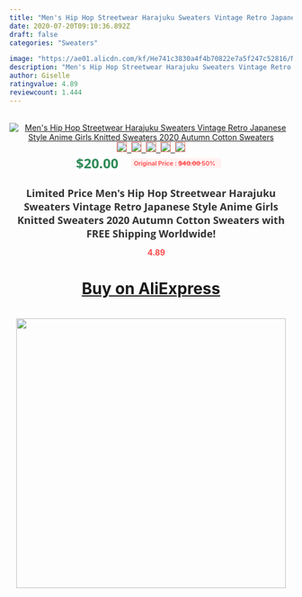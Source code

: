 ```yaml
---
title: "Men's Hip Hop Streetwear Harajuku Sweaters Vintage Retro Japanese Style Anime Girls Knitted Sweaters 2020 Autumn Cotton Sweaters"
date: 2020-07-20T09:10:36.892Z
draft: false
categories: "Sweaters"

image: "https://ae01.alicdn.com/kf/He741c3830a4f4b70822e7a5f247c52816/Men-s-Hip-Hop-Streetwear-Harajuku-Sweaters-Vintage-Retro-Japanese-Style-Anime-Girls-Knitted-Sweaters-2020.jpg"
description: "Men's Hip Hop Streetwear Harajuku Sweaters Vintage Retro Japanese Style Anime Girls Knitted Sweaters 2020 Autumn Cotton Sweaters"
author: Giselle
ratingvalue: 4.89
reviewcount: 1.444
---
```

<br>
<div style="text-align: center;">
<a href="https://s.click.aliexpress.com/e/_9xpWud" target="_blank" rel="nofollow noopener noreferrer"><img alt="Men's Hip Hop Streetwear Harajuku Sweaters Vintage Retro Japanese Style Anime Girls Knitted Sweaters 2020 Autumn Cotton Sweaters" class="magnifier-image" src="https://ae01.alicdn.com/kf/He741c3830a4f4b70822e7a5f247c52816/Men-s-Hip-Hop-Streetwear-Harajuku-Sweaters-Vintage-Retro-Japanese-Style-Anime-Girls-Knitted-Sweaters-2020.jpg_640x640.jpg">
<br>
<img style="border:1px solid salmon" src="https://ae01.alicdn.com/kf/He741c3830a4f4b70822e7a5f247c52816/Men-s-Hip-Hop-Streetwear-Harajuku-Sweaters-Vintage-Retro-Japanese-Style-Anime-Girls-Knitted-Sweaters-2020.jpg_120x120.jpg">&nbsp;&nbsp;<img style="border:1px solid salmon" src="https://ae01.alicdn.com/kf/H184da64159b04830bdac3fd65f696c8cI/Men-s-Hip-Hop-Streetwear-Harajuku-Sweaters-Vintage-Retro-Japanese-Style-Anime-Girls-Knitted-Sweaters-2020.jpg_120x120.jpg">&nbsp;&nbsp;<img style="border:1px solid salmon" src="https://ae01.alicdn.com/kf/H379d6505f51247d8baa7cf43bb21ab8e2/Men-s-Hip-Hop-Streetwear-Harajuku-Sweaters-Vintage-Retro-Japanese-Style-Anime-Girls-Knitted-Sweaters-2020.jpg_120x120.jpg">&nbsp;&nbsp;<img style="border:1px solid salmon" src="https://ae01.alicdn.com/kf/H184fe8b20b41434db7ace6e59a414750b/Men-s-Hip-Hop-Streetwear-Harajuku-Sweaters-Vintage-Retro-Japanese-Style-Anime-Girls-Knitted-Sweaters-2020.jpg_120x120.jpg">&nbsp;&nbsp;<img style="border:1px solid salmon" src="https://ae01.alicdn.com/kf/H6b0597c8eb1e4ab68e250945b0d96863Y/Men-s-Hip-Hop-Streetwear-Harajuku-Sweaters-Vintage-Retro-Japanese-Style-Anime-Girls-Knitted-Sweaters-2020.jpg_120x120.jpg"></a></div><br0>
<div style="text-align: center;"><span style="background-color: white; border: 0px; box-sizing: border-box; color: seagreen; display: inline-block; font-family: &quot;open sans&quot; , &quot;arial&quot; , &quot;helvetica&quot; , sans-serif , &quot;heiti&quot;; font-size: 24px; font-stretch: inherit; font-weight: 700; line-height: inherit; margin: 0px 10px 0px 0px; padding: 0px; vertical-align: middle;">$20.00 </span>
<span style="background: rgb(255 , 241 , 241); border-radius: 3px; border: 0px; box-sizing: border-box; color: #ff4747; display: inline-block; font-family: inherit; font-size: 12px; font-stretch: inherit; font-style: inherit; font-variant: inherit; font-weight: 600; line-height: inherit; margin: 0px; padding: 2px 5px; transform: scale(0.9); vertical-align: middle;">Original Price : <b style="text-decoration: line-through;">$40.00 </b> 50%&nbsp;&nbsp;</span></div>
<h1 style="color: #333333; display: inline-block; font-family: &quot;open sans&quot; , &quot;arial&quot; , &quot;helvetica&quot; , sans-serif , &quot;heiti&quot;; font-size: 18px; font-stretch: inherit; font-weight: 700; text-align: center;">Limited Price Men's Hip Hop Streetwear Harajuku Sweaters Vintage Retro Japanese Style Anime Girls Knitted Sweaters 2020 Autumn Cotton Sweaters with FREE Shipping Worldwide!</h1>
<div style="color: #ff4747; text-align: center;">
<img src="https://4.bp.blogspot.com/-M0ZcTcb-5uY/XleCXlxnR4I/AAAAAAAAAEc/OrjgMkXV1oMQFaCRZj5HQwOCBcu3w1FegCPcBGAYYCw/s1600/star.png" style="height: 15px;">&nbsp;<b>4.89</b></div>
<div class="button_cont" align="center"><a class="buynow_a" href="https://s.click.aliexpress.com/e/_9xpWud" target="_blank" rel="nofollow noopener noreferrer"><H1>Buy on AliExpress</H1></a></div><br>
<div class="separator" style="clear: both; text-align: center;">
<img src="https://lh3.googleusercontent.com/-pTy5HemUv9M/XlePHvY0dAI/AAAAAAAAAE4/0nX5iRUoIWY8eMW9Dpxeirr157OZliDIgCLcBGAsYHQ/s1600/badge.gif" width="480">
</div>
